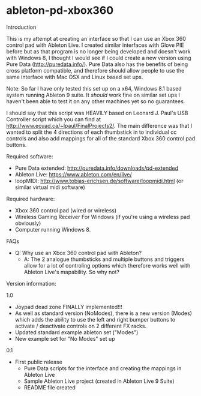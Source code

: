 # ableton-pd-xbox360

Introduction

This is my attempt at creating an interface so that I can use an Xbox 360 control pad with Ableton Live. I created similar interfaces with Glove PIE before but as that program is no longer being developed and doesn't work with Windows 8, I thought I would see if I could create a new version using Pure Data (http://puredata.info/). Pure Data also has the benefits of being cross platform compatible, and therefore should allow people to use the same interface with Mac OSX and Linux based set ups.

Note: So far I have only tested this set up on a x64, Windows 8.1 based system running Ableton 9 suite. It *should* work fine on similar set ups I haven't been able to test it on any other machines yet so no guarantees.

I should say that this script was HEAVILY based on Leonard J. Paul's USB Controller script which you can find at http://www.ecuad.ca/~lpaul/FinalProjects2/. The main difference was that I wanted to split the 4 directions of each thumbstick in to individual cc controls and also add mappings for all of the standard Xbox 360 control pad buttons.

Required software:

- Pure Data extended: http://puredata.info/downloads/pd-extended
- Ableton Live: https://www.ableton.com/en/live/
- loopMIDI: http://www.tobias-erichsen.de/software/loopmidi.html (or similar virtual midi software)

Required hardware:

- Xbox 360 control pad (wired or wireless)
- Wireless Gaming Receiver For Windows (if you're using a wireless pad obviously)
- Computer running Windows 8.

FAQs
- Q: Why use an Xbox 360 control pad with Ableton?
	- A: The 2 analogue thumbsticks and multiple buttons and triggers allow for a lot of controling options which therefore works well with Ableton Live's mapability. So why not?	
	
Version information:

1.0
- Joypad dead zone FINALLY implemented!!!
- As well as standard version (NoModes), there is a new version (Modes) which adds the ability to use the left and right bumper buttons to activate / deactivate controls on 2 different FX racks.
- Updated standard example ableton set ("Modes")
- New example set for "No Modes" set up

0.1
- First public release
	- Pure Data scripts for the interface and creating the mappings in Ableton Live
	- Sample Ableton Live project (created in Ableton Live 9 Suite)
	- README file created 
